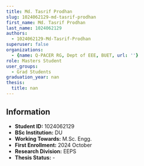 ```yaml
---
title: Md. Tasrif Prodhan
slug: 1024062129-md-tasrif-prodhan
first_name: Md. Tasrif Prodhan
last_name: 1024062129
authors:
  - 1024062129-Md-Tasrif-Prodhan
superuser: false
organizations:
  - {name: Q-PACER RG, Dept of EEE, BUET, url: ''}
role: Masters Student
user_groups:
  - Grad Students
graduation_year: nan
thesis:
  title: nan
---
```


## Information
* **Student ID:** 1024062129
* **BSc Institution:** DU
* **Working Towards:** M.Sc. Engg.
* **First Enrollment:** 2024 October
* **Research Division:** EEPS
* **Thesis Status:** -
